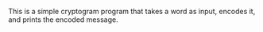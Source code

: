 This is a simple cryptogram program that takes a word as input, encodes it, and prints the encoded message.